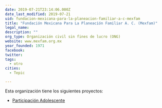 ```yaml
---
date: 2019-07-21T23:14:06.000Z
date_last_modified: 2019-07-21
uid: fundacion-mexicana-para-la-planeacion-familiar-a-c-mexfam
title: "Fundación Mexicana Para La Planeación Familiar A. C. (Mexfam)"
legal_name: 
description: ""
org_type: Organización civil sin fines de lucro (ONG)
website: www.mexfam.org.mx
year_founded: 1971
facebook: 
twitter: 
tags:
  - otro
cities: 
  - Tepic

---
```


Esta organización tiene los siguientes proyectos:

- [Participación Adolescente](/i/participacion-adolescente.html)
